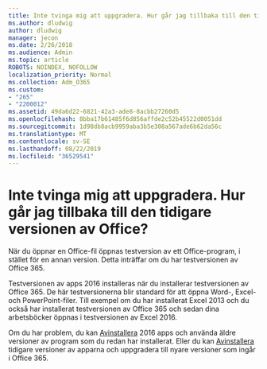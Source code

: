 ```yaml
---
title: Inte tvinga mig att uppgradera. Hur går jag tillbaka till den tidigare versionen av Office?
ms.author: dludwig
author: dludwig
manager: jecon
ms.date: 2/26/2018
ms.audience: Admin
ms.topic: article
ROBOTS: NOINDEX, NOFOLLOW
localization_priority: Normal
ms.collection: Adm_O365
ms.custom:
- "265"
- "2200012"
ms.assetid: 49da6d22-6821-42a3-ade8-8acbb27260d5
ms.openlocfilehash: 8bba17b61485f6d856affde2c52b45522d0051dd
ms.sourcegitcommit: 1d98db8acb9959aba3b5e308a567ade6b62da56c
ms.translationtype: MT
ms.contentlocale: sv-SE
ms.lasthandoff: 08/22/2019
ms.locfileid: "36529541"
---
```

# <a name="dont-force-me-to-upgrade-how-do-i-go-back-to-the-previous-office-version"></a>Inte tvinga mig att uppgradera. Hur går jag tillbaka till den tidigare versionen av Office?

När du öppnar en Office-fil öppnas testversion av ett Office-program, i stället för en annan version. Detta inträffar om du har testversionen av Office 365.
  
Testversionen av apps 2016 installeras när du installerar testversionen av Office 365. De här testversionerna blir standard för att öppna Word-, Excel- och PowerPoint-filer. Till exempel om du har installerat Excel 2013 och du också har installerat testversionen av Office 365 och sedan dina arbetsböcker öppnas i testversionen av Excel 2016.
  
Om du har problem, du kan [Avinstallera](https://support.office.com/article/9dd49b83-264a-477a-8fcc-2fdf5dbf61d8.aspx) 2016 apps och använda äldre versioner av program som du redan har installerat. Eller du kan [Avinstallera](https://support.office.com/article/9dd49b83-264a-477a-8fcc-2fdf5dbf61d8.aspx) tidigare versioner av apparna och uppgradera till nyare versioner som ingår i Office 365.
